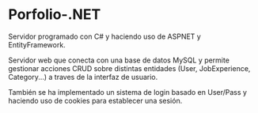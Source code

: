 # Porfolio-.NET
Servidor programado con C# y haciendo uso de ASPNET y EntityFramework.

Servidor web que conecta con una base de datos MySQL y permite gestionar acciones CRUD sobre distintas entidades (User, JobExperience, Category...) a traves de la interfaz de usuario.

También se ha implementado un sistema de login basado en User/Pass y haciendo uso de cookies para establecer una sesión.
